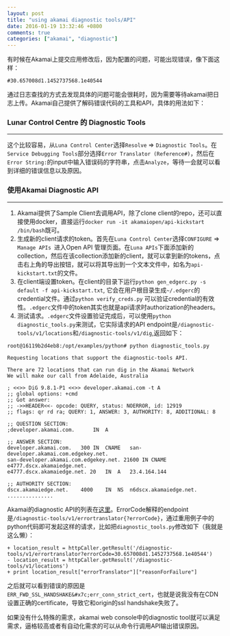 ```yaml
---
layout: post
title: "using akamai diagnostic tools/API"
date: 2016-01-19 13:32:46 +0800
comments: true
categories: ["akamai", "diagnostic"]
---
```


有时候在Akamai上提交应用修改后，因为配置的问题，可能出现错误，像下面这样：

```
#30.657008d1.1452737568.1e40544
```

通过日志查找的方式去发现具体的问题可能会很耗时，因为需要等待akamai把日志上传。Akamai自己提供了解码错误代码的工具和API，具体的用法如下：


### Lunar Control Centre 的 Diagnostic Tools
----
这个比较容易，从`Luna Control Center`选择`Resolve` => `Diagnostic Tools`。在`Service Debugging Tools`部分选择`Error Translator (Reference#)`，然后在`Error String:`的input中输入错误码的字符串，点击`Analyze`，等待一会就可以看到详细的错误信息以及原因。

### 使用Akamai Diagnostic API
----

1. Akamai提供了Sample Client去调用API，除了clone client的repo，还可以直接使用docker，直接运行`docker run -it akamaiopen/api-kickstart /bin/bash`既可。
2. 生成新的client请求的token。首先在`Luna Control Center`选择`CONFIGURE` => `Manage APIs `进入Open API 管理页面。在`Luna APIs`下面添加新的collection，然后在该collection添加新的client，就可以拿到新的tokens，点击右上角的导出按钮，就可以将其导出到一个文本文件中，如名为`api-kickstart.txt`的文件。
3. 在client端设置token。在client的目录下运行`python gen_edgerc.py -s default -f api-kickstart.txt`, 它会在用户根目录生成`~/.edgerc`的credential文件。通过`python verify_creds.py` 可以验证credential的有效性。`.edgerc`文件中的token其实也就是api请求时authorization的headers。
4. 测试请求。`.edgerc`文件设置验证完成后，可以使用`python diagnostic_tools.py`来测试，它实际请求的API endpoint是`/diagnostic-tools/v1/locations`和`/diagnostic-tools/v1/dig`,返回如下：

```
root@16119b2d4eb8:/opt/examples/python# python diagnostic_tools.py

Requesting locations that support the diagnostic-tools API.

There are 72 locations that can run dig in the Akamai Network
We will make our call from Adelaide, Australia

; <<>> DiG 9.8.1-P1 <<>> developer.akamai.com -t A
;; global options: +cmd
;; Got answer:
;; ->>HEADER<<- opcode: QUERY, status: NOERROR, id: 12919
;; flags: qr rd ra; QUERY: 1, ANSWER: 3, AUTHORITY: 8, ADDITIONAL: 8

;; QUESTION SECTION:
;developer.akamai.com.		IN	A

;; ANSWER SECTION:
developer.akamai.com.	300	IN	CNAME	san-developer.akamai.com.edgekey.net.
san-developer.akamai.com.edgekey.net. 21600 IN CNAME e4777.dscx.akamaiedge.net.
e4777.dscx.akamaiedge.net. 20	IN	A	23.4.164.144

;; AUTHORITY SECTION:
dscx.akamaiedge.net.	4000	IN	NS	n6dscx.akamaiedge.net.
...............

```
Akamai的diagnostic API的列表在[这里](https://developer.akamai.com/api/luna/diagnostic-tools/uses.html)。ErrorCode解释的endpoint是`/diagnostic-tools/v1/errortranslator{?errorCode}`，通过重用例子中的python代码即可发起这样的请求，比如把`diagnostic_tools.py`修改如下（我就是这么懒）：

```
+ location_result = httpCaller.getResult('/diagnostic-tools/v1/errortranslator?errorCode=30.657008d1.1452737568.1e40544')
- location_result = httpCaller.getResult('/diagnostic-tools/v1/locations')
+ print location_result["errorTranslator"]["reasonForFailure"]
```
之后就可以看到错误的原因是`ERR_FWD_SSL_HANDSHAKE&#x7c;err_conn_strict_cert`，也就是说我没有在CDN设置正确的certificate，导致它和origin的ssl handshake失败了。

如果没有什么特殊的需求，akamai web console中的diagnostic tool就可以满足需求，逼格较高或者有自动化需求的可以从命令行调用API输出错误原因。
